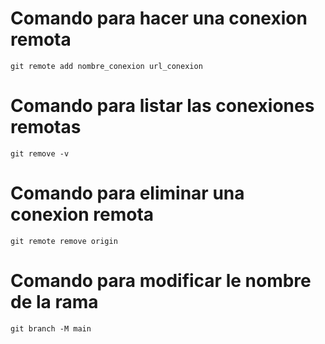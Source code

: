 # Comando para hacer una conexion remota

    git remote add nombre_conexion url_conexion

# Comando para listar las conexiones remotas

    git remove -v 

# Comando para eliminar una conexion remota

    git remote remove origin

# Comando para modificar le nombre de la rama

    git branch -M main